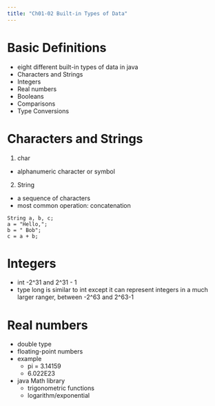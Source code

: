 ```yaml
---
title: "Ch01-02 Built-in Types of Data"
---
```


# Basic Definitions
- eight different built-in types of data in java
- Characters and Strings
- Integers
- Real numbers
- Booleans
- Comparisons
- Type Conversions

# Characters and Strings
1. char
  - alphanumeric character or symbol
    
2. String
  - a sequence of characters
  - most common operation: concatenation

```
String a, b, c;
a = "Hello,";
b = " Bob";
c = a + b;
```

# Integers
- int -2^31 and 2^31 - 1
- type long is similar to int except it can represent integers in a much larger ranger, between -2^63 and 2^63-1

# Real numbers
- double type
- floating-point numbers
- example
  - pi = 3.14159
  - 6.022E23
- java Math library
  - trigonometric functions
  - logarithm/exponential



